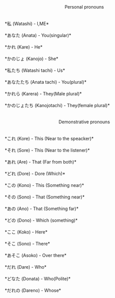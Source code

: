 <center>Personal pronouns</center>
<br>
<br>
*私 (Watashi) - I,ME*
<br>
<br>
*あなた (Anata) - You(singular)*
<br>
<br>
*かれ (Kare) - He*
<br>
<br>
*かのじょ (Kanojo) - She*
<br>
<br>
*私たち (Watashi tachi) - Us*
<br>
<br>
*あなたたち (Anata tachi) - You(plural)*
<br>
<br>
*かれら (Karera) - They(Male plural)*
<br>
<br>
*かのじょたち (Kanojotachi) - They(female plural)*
<br>
<br>
<br>
<center>Demonstrative pronouns</center>
<br>
<br>
*これ (Kore) - This (Near to the speacker)*
<br>
<br>
*それ (Sore) - This (Near to the listener)*
<br>
<br>
*あれ (Are) - That (Far from both)*
<br>
<br>
*どれ (Dore) - Dore (Which)*
<br>
<br>
*この (Kono) - This (Something near)*
<br>
<br>
*その (Sono) - That (Something near)*
<br>
<br>
*あの (Ano) - That (Something far)*
<br>
<br>
*どの (Dono) - Which (something)*
<br>
<br>
*ここ (Koko) - Here*
<br>
<br>
*そこ (Sono) - There*
<br>
<br>
*あそこ (Asoko) - Over there*
<br>
<br>
*だれ (Dare) - Who*
<br>
<br>
*どなた (Donata) - Who(Polite)*
<br>
<br>
*だれの (Dareno) - Whose*
<br>
<br>